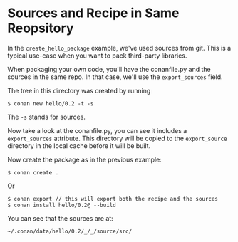 
# Sources and Recipe in Same Reopsitory

In the `create_hello_package` example, we've used sources from git. This is a typical use-case when you want to pack third-party libraries.

When packaging your own code, you'll have the conanfile.py and the sources in the same repo. In that case, we'll use the `export_sources` field.

The tree in this directory was created by running 
```
$ conan new hello/0.2 -t -s
```
The `-s` stands for sources.

Now take a look at the conanfile.py, you can see it includes a `export_sources` attribute. This directory will be copied to the `export_source` directory in the local cache before it will be built.

Now create the package as in the previous example:

```
$ conan create .
```

Or
```
$ conan export // this will export both the recipe and the sources
$ conan install hello/0.2@ --build
```

You can see that the sources are at:
```
~/.conan/data/hello/0.2/_/_/source/src/
```